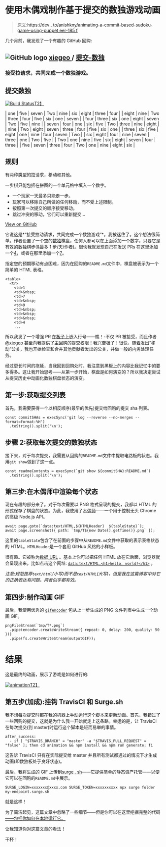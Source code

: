 # 使用木偶戏制作基于提交的数独游戏动画

> 原文:[https://dev . to/anishkny/animating-a-commit-based-sudoku-game-using-puppet eer-185 f](https://dev.to/anishkny/animating-a-commit-based-sudoku-game-using-puppeteer-185f)

几个月前，我发现了一个有趣的 GitHub 回购:

## ![GitHub logo](../Images/375dfcc32199b4dedf2b526645c27ff7.png) [ xiegeo ](https://github.com/xiegeo) / [提交-数独](https://github.com/xiegeo/commit-sudoku)

### 接受拉请求，共同完成一个数独游戏。

<article class="markdown-body entry-content p-5" itemprop="text">

# 提交数独

[![Build Status](../Images/910f45a9620b2e9d728600d701bc5b8a.png)T2】](https://travis-ci.org/xiegeo/commit-sudoku)

| one | five | seven | Two | nine | six | eight | three | four |
| eight | nine | Two | three | four | five | six | one | seven |
| four | three | six | one | eight | seven | Two | five | nine |
| seven | four | one | six | five | Two | three | nine | eight |
| nine | Two | eight | seven | three | four | five | six | one |
| three | six | five | eight | one | nine | four | seven | Two |
| six | eight | four | nine | seven | three | one | Two | five |
| Two | one | nine | five | six | eight | seven | four | three |
| five | seven | three | four | Two | one | nine | eight | six |

## 规则

有两种类型的拉请求，移动和其他。

一步棋只能包括在拼图的一个单元格中填入一个数字。

*   一个玩家一天最多只能走一步。
*   玩家可以移除自己所做的任何移动，而不受上述限制。
*   按照第一次提交的顺序接受移动。
*   跳过冲突的移动，它们可以重新提交…

</article>

[View on GitHub](https://github.com/xiegeo/commit-sudoku)

它说这是*“接受拉动请求，共同完成一个数独游戏”*。我被迷住了。这个想法很简单。作者设置了一个空的[数独](https://en.wikipedia.org/wiki/Sudoku)棋盘，任何人都可以在上面添加一个数字，只要它是有效的数独棋步(&最多 1 步/天/作者)。很快我就发现自己在发送 PRs 在这里添加一个[4](https://github.com/xiegeo/commit-sudoku/commit/9a1934f61821835167f4533f13db911299e66e36)，或者在那里添加一个[7](https://github.com/xiegeo/commit-sudoku/commit/bad1ae0c46289740e23f986f9962dc1449546a43)。

指定您的预期移动有点困难，因为在回购的`README.md`文件中，棋盘被表示为一个简单的 HTML 表格。

```
<table>
  <tr>
    <td>1
    <td>&nbsp;
    <td>7
    <td>&nbsp;
    <td>9
    <td>&nbsp;
    <td>&nbsp;
    <td>&nbsp;
    <td>4
    ... 
```

所以我发了一个增强 PR [在板子](https://github.com/xiegeo/commit-sudoku/pull/32/files)上嵌入行号——瞧！-不仅 PR 被接受，而且作者 [@xiegeo](https://github.com/xiegeo) 甚至向我提供了主回购的提交权限！我兴奋极了！很快，随着发出“移动”公关，我也开始检查和合并其他贡献者发出的公关，并做一般的内务处理任务。

经过更长时间的拖延，当我回到回购处时，我注意到黑板上的内容比我记忆中的要多得多。这让我开始思考——从第一步开始，棋盘是如何演变的？所以我决定尝试从提交历史中动画化数独棋盘状态的演变。

## 第一步:获取提交列表

首先，我需要获得一个以相反顺序(最早的优先)提交给回购的提交 sha 列表。

```
const commitSHAs = execSync('git log --reverse --no-merges --format=format:%H')
  .toString().split('\n'); 
```

## 步骤 2:获取每次提交的数独状态

接下来，对于每次提交，我需要从回购的`README.md`文件中提取电路板的状态。我用`git show`做到了这一点。

```
const readmeContents = execSync(`git show ${commitSHA}:README.md`)
  .toString().split('\n'); 
```

## 第三步:在木偶师中渲染每个状态

现在有趣的部分来了。对于每次需要以 PNG 格式呈现的提交，我都以 HTML 的形式保存了棋盘的状态。为此，我使用了[木偶师](https://pptr.dev)——一个用于控制无头 Chrome 的高级 Node.js API。

```
await page.goto(`data:text/HTML,${HTMLHeader}  ${tableState}`);
await page.screenshot({ path: `tmp/T${new Date().getTime()}.png` }); 
```

这里的`tableState`包含了在前面的步骤中从`README.md`文件中获取的表示表格状态的 HTML。`HTMLHeader`是一个套用 GitHub 风格的小样板。

很有趣。它被称为[数据 URL](https://developer.mozilla.org/en-US/docs/Web/HTTP/Basics_of_HTTP/Data_URIs) 。基本上你可以把任何 HTML 放在它后面，浏览器就会呈现出来。比如点击这个网址: [`data:text/HTML,<h1>hello, world!</h1>`](https://dev.todata:text/HTML,<h1>hello,%20world!</h1) 。

*注意:规范推荐`text/html`(小写)而不是`text/HTML`(大写)，但是我在这篇博客中对它的正确表达有问题。两者似乎都有效。*

## 第四步:制作动画 GIF

最后，我使用优秀的 [`gifencoder`](https://github.com/eugeneware/gifencoder) 包从上一步生成的 PNG 文件列表中生成一个动画 GIF。

```
pngFileStream(`tmp/T*.png`)
  .pipe(encoder.createWriteStream({ repeat: 0, delay: 200, quality: 50 }))
  .pipe(fs.createWriteStream(outputGIF)); 
```

# 结果

这是最终的动画，展示了游戏是如何进行的:

[![animation](../Images/561259728ef727000d96283a93706e33.png)T2】](https://res.cloudinary.com/practicaldev/image/fetch/s--3jF5pSyL--/c_limit%2Cf_auto%2Cfl_progressive%2Cq_66%2Cw_880/https://commit-sudoku.surge.sh/output.gif)

## 第五步(加成):挂钩 TravisCI 和 Surge.sh

我不想每次提交时都在我的机器上手动运行这个脚本来更新动画。首先，我错过了一些回购的提交，这就是为什么我一开始就走上这条路。幸运的是，让 TravisCI 在每次提交(到 master)时运行这个脚本是轻而易举的事情。

```
after_success:
  - if [ "$TRAVIS_BRANCH" = "master" -a "$TRAVIS_PULL_REQUEST" = "false" ]; then cd animation && npm install && npm run generate; fi 
```

这告诉 TravisCI 只有在实际提交给 master 并且所有测试都通过的情况下才生成动画(即数独板处于良好状态)。

最后，我将生成的 GIF 上传到[surge . sh](https://surge.sh)——它提供简单的静态资产托管——以便它可以在回购的`README.md`中展示。

```
SURGE_LOGIN=xxxxxxx@xxxx.com SURGE_TOKEN=xxxxxxxxxx npx surge folder my-endpoint.surge.sh 
```

就是这样！

为了简洁起见，这篇文章中忽略了一些细节——但是你可以在这里挖掘完整的代码[——包括你如何在本地运行它。](https://github.com/xiegeo/commit-sudoku/tree/master/animation)

让我知道你对这篇文章的看法！

干杯！